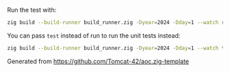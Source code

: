 Run the test with:

```sh
zig build --build-runner build_runner.zig -Dyear=2024 -Dday=1 --watch run
```

You can pass `test` instead of run to run the unit tests instead:
```sh
zig build --build-runner build_runner.zig -Dyear=2024 -Dday=1 --watch test
```

Generated from https://github.com/Tomcat-42/aoc.zig-template
